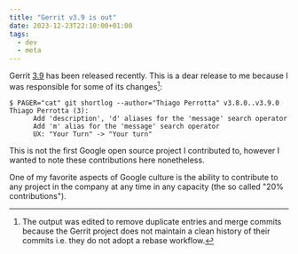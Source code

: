 ```yaml
---
title: "Gerrit v3.9 is out"
date: 2023-12-23T22:10:00+01:00
tags:
  - dev
  - meta
---
```


Gerrit [3.9](https://www.gerritcodereview.com/3.9.html) has been released recently. This is a dear release to me because I was responsible for some of its changes[^1]:

```shell
$ PAGER="cat" git shortlog --author="Thiago Perrotta" v3.8.0..v3.9.0
Thiago Perrotta (3):
      Add 'description', 'd' aliases for the 'message' search operator
      Add 'm' alias for the 'message' search operator
      UX: "Your Turn" -> "Your turn"
```

This is not the first Google open source project I contributed to, however I
wanted to note these contributions here nonetheless.

One of my favorite aspects of Google culture is the ability to contribute to
any project in the company at any time in any capacity (the so called "20%
contributions").

[^1]: The output was edited to remove duplicate entries and merge commits
    because the Gerrit project does not maintain a clean history of their
    commits i.e. they do not adopt a rebase workflow.
